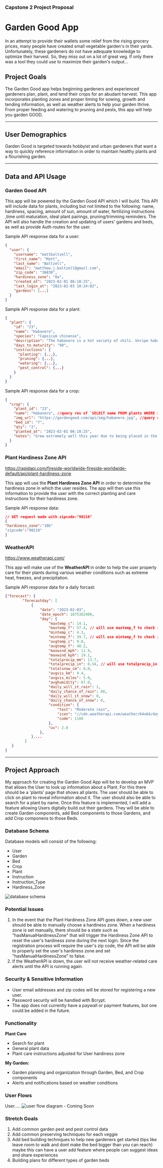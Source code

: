 ### Capstone 2 Project Proposal

# **Garden Good App**

In an attempt to provide their wallets some relief from the rising grocery prices, many people have created small vegetable garden's in their yards. Unfortunately, these gardeners do not have adequate knowledge to optimize their harvest. So, they miss out on a lot of great veg. If only there was a tool they could use to maximize their garden's output...

## Project Goals

The Garden Good app helps beginning gardeners and experienced gardeners plan, plant, and tend their crops for an abudant harvest. This app incorporates planting zones and proper timing for sowing, growth and tending information, as well as weather alerts to help your garden thrive. From proper feeding and watering to pruning and pests, this app will help you garden GOOD.

---

## User Demographics

Garden Good is targeted towards hobbyist and urban gardeners that want a way to quickly reference information in order to maintain healthy plants and a flourishing garden.

---

## Data and API Usage

### **Garden Good API**

This app will be powered by the Garden Good API which I will build. This API will include data for plants, including but not limited to the following: name, hardiness, spacing, amount of sun, amount of water, fertilizing instructions ,time until maturation, ideal plant pairings, pruning/trimming reminders. The API will also handle the creation and updating of users' gardens and beds, as well as provide Auth routes for the user.

Sample API response data for a user:

```json
{
  "user": {
    "username": "mattbaltzell",
    "first_name": "Matt",
    "last_name": "Baltzell",
    "email": "matthew.j.baltzell@gmail.com",
    "zip_code": "36830",
    "hardiness_zone": "8a",
    "created_at": "2023-02-01 06:10:25",
    "last_login_at": "2023-02-03 10:24:02",
    "gardens": [...]
  }
}
```

Sample API response data for a plant:

```json
{
  "plant": {
    "id": "23",
    "name": "Habanero",
    "species": "Capsicum chinense",
    "description": "The habanero is a hot variety of chili. Unripe habaneros are green, and they color as they mature.The most common color variants are orange and red, but the fruit may also be white, brown, yellow, green, or purple. Typically, a ripe habanero is 2–6 centimeters (3⁄4–2+1⁄4 inches) long. Habanero chilis are very hot, rated 100,000–350,000 on the Scoville scale. The habanero's heat, flavor and floral aroma make it a popular ingredient in hot sauces and other spicy foods.",
    "days_to_maturity": "90",
    "instructions": {
      "planting": {...},
      "pruning": {...},
      "watering": {...},
      "pest_control": {...}
    }
  }
}
```

Sample API response data for a crop:

```json
{
  "crop": {
    "plant_id": "23",
    "name": "Habanero", //query res of `SELECT name FROM plants WHERE id = $1, [plant_id]`
    "img_url": "https://gardengood.com/api/img/habanero.jpg", //query res of `SELECT img_url FROM plants WHERE id = $1, [plant_id]`
    "bed_id": "7",
    "qty": "2",
    "planted_at": "2023-02-01 06:10:25",
    "notes": "Grew extremely well this year due to being placed in the middle of the garden. 40% more yeild than last year!"
  }
}
```

### **Plant Hardiness Zone API**

https://rapidapi.com/fireside-worldwide-fireside-worldwide-default/api/plant-hardiness-zone

This app will use the **Plant Hardiness Zone API** in order to determine the hardiness zone in which the user resides. The app will then use this information to provide the user with the correct planting and care instructions for their hardiness zone.

Sample API response data:

```json
// GET request made with zipcode:"90210"
{
"hardiness_zone":"10b"
"zipcode":"90210"
}
```

### **WeatherAPI**

https://www.weatherapi.com/

This app will make use of the **WeatherAPI** in order to help the user properly care for their plants during various weather conditions such as extreme heat, freezes, and precipitation.

Sample API response data for a daily forcast:

```json
{"forecast": {
        "forecastday": [
            {
                "date": "2023-02-03",
                "date_epoch": 1675382400,
                "day": {
                    "maxtemp_c": 14.1,
                    "maxtemp_f": 57.4, // will use maxtemp_f to check if user should be alerted to water their plants and/or use shade cloth to protect plants from burning
                    "mintemp_c": 4.3,
                    "mintemp_f": 39.7, // will use mintemp_f to check if user should be alerted to protect their plants from frost
                    "avgtemp_c": 9.0,
                    "avgtemp_f": 48.2,
                    "maxwind_mph": 11.9,
                    "maxwind_kph": 19.1,
                    "totalprecip_mm": 13.7,
                    "totalprecip_in": 0.54, // will use totalprecip_in along with maxtemp_f to check if user should be alerted to water their plants or not
                    "totalsnow_cm": 0.0,
                    "avgvis_km": 9.4,
                    "avgvis_miles": 5.0,
                    "avghumidity": 67.0,
                    "daily_will_it_rain": 1,
                    "daily_chance_of_rain": 88,
                    "daily_will_it_snow": 0,
                    "daily_chance_of_snow": 0,
                    "condition": {
                        "text": "Moderate rain",
                        "icon": "//cdn.weatherapi.com/weather/64x64/day/302.png",
                        "code": 1189
                    },
                    "uv": 2.0
                },
            },...
         ]
   }
}
```

---

## Project Approach

My approach for creating the Garden Good App will be to develop an MVP that allows the User to look up information about a Plant. For this there should be a 'plants' page that shows all plants. The user should be able to click on plant to reveal information about it. The user should also be able to search for a plant by name. Once this feature is implemented, I will add a feature allowing Users digitally build out their gardens. They will be able to create Garden components, add Bed components to those Gardens, and add Crop componens to those Beds.

### **Database Schema**

Database models will consist of the following:

- User
- Garden
- Bed
- Crop
- Plant
- Instruction
- Instruction_Type
- Hardiness_Zone

![database schema](./img/GardenGood_db-schema.png)

### **Potential Issues**

1. In the event that the Plant Hardiness Zone API goes down, a new user should be able to manually choose a hardiness zone.
   When a hardiness zone is set manually, there should be a state such as "hasManualHardinessZone" that will trigger the Hardiness Zone API to reset the user's hardiness zone during the next login.
   Since the registration process will require the user's zip code, the API will be able to properly set the user's hardiness zone and set "hasManualHardinessZone" to false.
2. If the WeatherAPI is down, the user will not receive weather-related care alerts until the API is running again.

### **Security & Sensitive Information**

- User email addresses and zip codes will be stored for registering a new user.
- Password security will be handled with Bcrypt.
- The app does not currently have a paywall or payment features, but one could be added in the future.

### **Functionality**

**Plant Care**

- Search for plant
- General plant data
- Plant care instructions adjusted for User hardiness zone

**My Garden:**

- Garden planning and organization through Garden, Bed, and Crop components
- Alerts and notifications based on weather conditions

### **User Flows**

User.....
![user flow diagram]() - Coming Soon

### **Stretch Goals**

1. Add common garden pest and pest control data
2. Add common preserving techniques for each veggie
3. Add bed building techniques to help new gardeners get started (tips like leave room to walk and dont make the bed bigger than you can reach) maybe this can have a user add feature where people can suggest ideas and share experiences
4. Building plans for different types of garden beds
